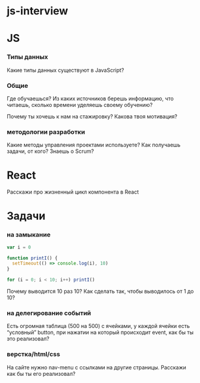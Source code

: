 # js-interview


# JS
### Типы данных
Какие типы данных существуют в JavaScript?

### Общие
Где обучаешься? Из каких источников берешь информацию, что читаешь, сколько времени уделяешь своему обучению?

Почему ты хочешь к нам на стажировку? Какова твоя мотивация?


### методологии разработки
Какие методы управления проектами используете? Как получаешь задачи, от кого? Знаешь о Scrum?




# React
Расскажи про жизненный цикл компонента в React


# Задачи

### на замыкание
```javascript
var i = 0

function printI() {
  setTimeout(() => console.log(i), 10)
}

for (i = 0; i < 10; i++) printI()
```
Почему выводится 10 раз 10? Как сделать так, чтобы выводилось от 1 до 10?

### на делегирование событий
Есть огромная таблица (500 на 500) с ячейками, у каждой ячейки есть “условный” button, при нажатии на который происходит event, как бы ты это реализовал?

### верстка/html/css
На сайте нужно nav-menu с ссылками на другие страницы. Расскажи как бы ты его реализовал?
